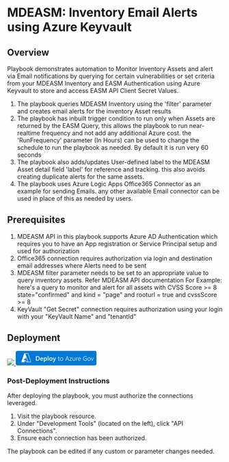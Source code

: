 # MDEASM: Inventory Email Alerts using Azure Keyvault

## Overview
Playbook demonstrates automation to Monitor Inventory Assets and alert via Email notifications by querying for certain vulnerabilities or set criteria from your MDEASM Inventory and EASM Authentication using Azure Keyvault to store and access EASM API Client Secret Values.

1. The playbook queries MDEASM Inventory using the 'filter' parameter and creates email alerts for the inventory Asset results
2. The playbook has inbuilt trigger condition to run only when Assets are returned by the EASM Query, this allows the playbook to run near-realtime frequency and not add any additional Azure cost. the 'RunFrequency' parameter (In Hours) can be used to change the schedule to run the playbook as needed. By default it is run very 60 seconds
3. The playbook also adds/updates User-defined label to the MDEASM Asset detail field 'label' for reference and tracking. this also avoids creating duplicate alerts for the same assets.
4. The playbook uses Azure Logic Apps Office365 Connector as an example for sending Emails. any other available Email connector can be used in place of this as needed by users. 

## Prerequisites
1. MDEASM API in this playbook supports Azure AD Authentication which requires you to have an App registration or Service Principal setup and used for authorization
2. Office365 connection requires authorization via login and destination email addresses where Alerts need to be sent
3. MDEASM filter parameter needs to be set to an appropriate value to query inventory assets. Refer MDEASM API documentation
	For Example: here's a query to monitor and alert for all assets with CVSS Score >= 8
					state="confirmed" and kind = "page" and rooturl = true and cvssScore >= 8
4. KeyVault "Get Secret" connection requires authorization using your login with your "KeyVault Name" and "tenantId" 


## Deployment

<a href="https://portal.azure.com/#create/Microsoft.Template/uri/https%3A%2F%2Fraw.githubusercontent.com%2FAzure%2FMDEASM-Solutions%2Fmain%2FAutomation%2FInventory-Alerts-Email-KeyVault%2FInventory-Alerts-Email-Keyvault.json" target="_blank">
    <img src="https://aka.ms/deploytoazurebutton"/>
</a>
<a href="https://portal.azure.us/#create/Microsoft.Template/uri/https%3A%2F%2Fraw.githubusercontent.com%2FAzure%2FMDEASM-Solutions%2Fmain%2FAutomation%2FInventory-Alerts-Email-KeyVault%2FInventory-Alerts-Email-Keyvault.json" target="_blank">
    <img src="https://raw.githubusercontent.com/Azure/azure-quickstart-templates/master/1-CONTRIBUTION-GUIDE/images/deploytoazuregov.png"/>
</a>

### Post-Deployment Instructions
After deploying the playbook, you must authorize the connections leveraged.

1. Visit the playbook resource.
2. Under "Development Tools" (located on the left), click "API Connections".
3. Ensure each connection has been authorized.

The playbook can be edited if any custom or parameter changes needed.
